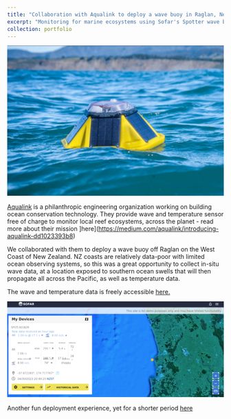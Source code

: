 ```yaml
---
title: "Collaboration with Aqualink to deploy a wave buoy in Raglan, New Zealand"
excerpt: "Monitoring for marine ecosystems using Sofar's Spotter wave buoy system <br/><img src='/images/spotter-buoy.png'>"
collection: portfolio
---
```


<img src='/images/spotter-buoy.png'>

[Aqualink](https://aqualink.org/) is a philanthropic engineering organization working on building ocean conservation technology. They provide wave and temperature sensor free of charge to monitor local reef ecosystems, across the planet - read more about their mission ]here](https://medium.com/aqualink/introducing-aqualink-dd1023393b8)


We collaborated with them to deploy a wave buoy off Raglan on the West Coast of New Zealand. NZ coasts are relatively data-poor with limited ocean observing systems, so this was a great opportunity to collect in-situ wave data, at a location exposed to southern ocean swells that will then propagate all across the Pacific, as well as temperature data.

The wave and temperature data is freely accessible [here.](https://spotters.sofarocean.com/overview?spotter-filter=SPOT-30182R)

<img src='/images/sofar-dashboard.png'>


Another fun deployment experience, yet for a shorter period [here](https://www.linkedin.com/in/simon-weppe-08217615/recent-activity/all/?updateEntityUrn=urn%3Ali%3Afs_updateV2%3A%28urn%3Ali%3Aactivity%3A7017944337162338304%2CFEED_DETAIL%2CEMPTY%2CDEFAULT%2Cfalse%29) 